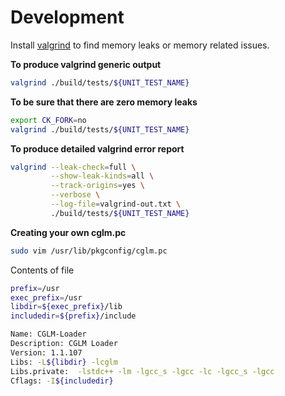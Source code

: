 # Development

Install [valgrind](http://valgrind.org/) to find memory leaks or memory related issues.

**To produce valgrind generic output**
```bash
valgrind ./build/tests/${UNIT_TEST_NAME}
```

**To be sure that there are zero memory leaks**
```bash
export CK_FORK=no
valgrind ./build/tests/${UNIT_TEST_NAME}
```

**To produce detailed valgrind error report**
```bash
valgrind --leak-check=full \
         --show-leak-kinds=all \
         --track-origins=yes \
         --verbose \
         --log-file=valgrind-out.txt \
         ./build/tests/${UNIT_TEST_NAME}
```

**Creating your own cglm.pc**
```bash
sudo vim /usr/lib/pkgconfig/cglm.pc
```
Contents of file
```bash
prefix=/usr
exec_prefix=/usr
libdir=${exec_prefix}/lib
includedir=${prefix}/include

Name: CGLM-Loader
Description: CGLM Loader
Version: 1.1.107
Libs: -L${libdir} -lcglm
Libs.private:  -lstdc++ -lm -lgcc_s -lgcc -lc -lgcc_s -lgcc
Cflags: -I${includedir}
```
